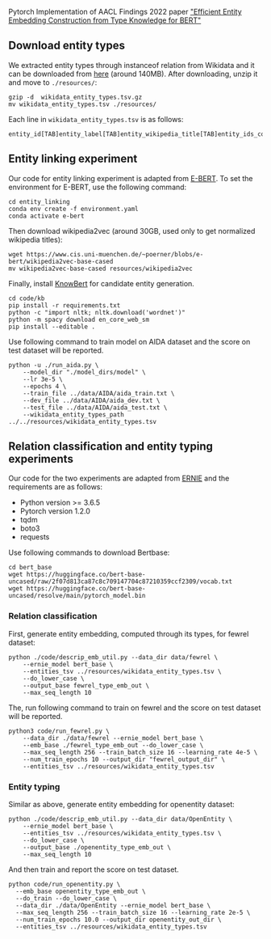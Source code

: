 Pytorch Implementation of AACL Findings 2022 paper ["Efficient Entity Embedding
Construction from Type Knowledge for BERT"](to_add)

## Download entity types
We extracted entity types through instanceof relation from Wikidata and it can be downloaded from [here](https://drive.google.com/file/d/17ClfmuM65U_rRG4OHx34TMXvE0EEyiki/view?usp=sharing) (around 140MB).
After downloading, unzip it and move to `./resources/`:
```
gzip -d  wikidata_entity_types.tsv.gz
mv wikidata_entity_types.tsv ./resources/
```

Each line in `wikidata_entity_types.tsv` is as follows:
```
entity_id[TAB]entity_label[TAB]entity_wikipedia_title[TAB]entity_ids_connected_by_instanceof
```

## Entity linking experiment
Our code for entity linking experiment is adapted from [E-BERT](https://github.com/NPoe/ebert).
To set the environment for E-BERT, use the following command:

```
cd entity_linking
conda env create -f environment.yaml
conda activate e-bert
```

Then download wikipedia2vec (around 30GB, used only to get normalized wikipedia titles):
```
wget https://www.cis.uni-muenchen.de/~poerner/blobs/e-bert/wikipedia2vec-base-cased
mv wikipedia2vec-base-cased resources/wikipedia2vec
```

Finally, install [KnowBert](https://github.com/allenai/kb) for candidate entity generation.
```
cd code/kb
pip install -r requirements.txt
python -c "import nltk; nltk.download('wordnet')"
python -m spacy download en_core_web_sm
pip install --editable .
```

Use following command to train model on AIDA dataset and the score on test dataset will be reported.

```
python -u ./run_aida.py \
    --model_dir "./model_dirs/model" \
    --lr 3e-5 \
    --epochs 4 \
    --train_file ../data/AIDA/aida_train.txt \
    --dev_file ../data/AIDA/aida_dev.txt \
    --test_file ../data/AIDA/aida_test.txt \
    --wikidata_entity_types_path ../../resources/wikidata_entity_types.tsv
```

## Relation classification and entity typing experiments
Our code for the two experiments are adapted from
[ERNIE](https://github.com/thunlp/ERNIE) and the requirements are as follows:
- Python version >= 3.6.5
- Pytorch version 1.2.0
- tqdm
- boto3
- requests

Use following commands to download Bertbase:
```
cd bert_base
wget https://huggingface.co/bert-base-uncased/raw/2f07d813ca87c8c709147704c87210359ccf2309/vocab.txt
wget https://huggingface.co/bert-base-uncased/resolve/main/pytorch_model.bin
```

### Relation classification
First, generate entity embedding, computed through its types, for fewrel dataset:
```
python ./code/descrip_emb_util.py --data_dir data/fewrel \
    --ernie_model bert_base \
    --entities_tsv ../resources/wikidata_entity_types.tsv \
    --do_lower_case \
    --output_base fewrel_type_emb_out \
    --max_seq_length 10
```

The, run following command to train on fewrel and the score on test
dataset will be reported.

```
python3 code/run_fewrel.py \
    --data_dir ./data/fewrel --ernie_model bert_base \
    --emb_base ./fewrel_type_emb_out --do_lower_case \
    --max_seq_length 256 --train_batch_size 16 --learning_rate 4e-5 \
    --num_train_epochs 10 --output_dir "fewrel_output_dir" \
    --entities_tsv ../resources/wikidata_entity_types.tsv
```

### Entity typing
Similar as above, generate entity embedding for openentity dataset:

```
python ./code/descrip_emb_util.py --data_dir data/OpenEntity \
    --ernie_model bert_base \
    --entities_tsv ../resources/wikidata_entity_types.tsv \
    --do_lower_case \
    --output_base ./openentity_type_emb_out \
    --max_seq_length 10
```

And then train and report the score on test dataset.

```
python code/run_openentity.py \
  --emb_base openentity_type_emb_out \
  --do_train --do_lower_case \
  --data_dir ./data/OpenEntity --ernie_model bert_base \
  --max_seq_length 256 --train_batch_size 16 --learning_rate 2e-5 \
  --num_train_epochs 10.0 --output_dir openentity_out_dir \
  --entities_tsv ../resources/wikidata_entity_types.tsv
```
